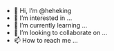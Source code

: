 - 👋 Hi, I’m @heheking
- 👀 I’m interested in ...
- 🌱 I’m currently learning ...
- 💞️ I’m looking to collaborate on ...
- 📫 How to reach me ...

<!---
heheking/heheking is a ✨ special ✨ repository because its `README.md` (this file) appears on your GitHub profile.
You can click the Preview link to take a look at your changes.
--->
